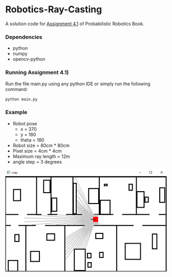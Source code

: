 # Robotics-Ray-Casting
A solution code for [Assignment 4.1](https://drive.google.com/file/d/1jmhn06vdC9rujGcpzrAjy4B_6M3cg77U/view?usp=sharing) of Probabilistic Robotics Book.

### Dependencies
- python
- numpy
- opencv-python

### Running Assignment 4.1)
Run the file main.py using any python IDE or simply run the following command:
```python
python main.py
```

### Example
- Robot pose
  - x = 370
  - y = 180
  - theta = 180
- Robot size = 80cm * 80cm
- Pixel size = 4cm * 4cm
- Maximum ray length = 12m
- angle step = 3 degrees

![](output.png)
